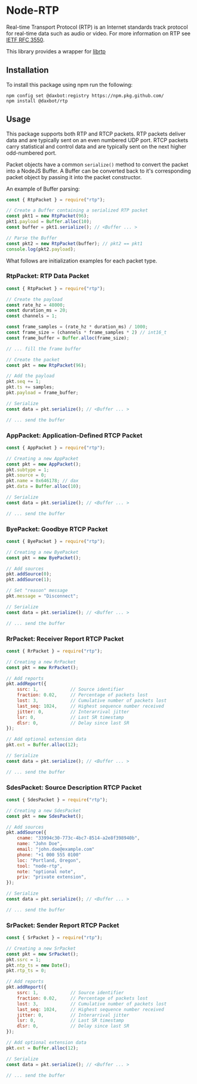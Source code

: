 # Node-RTP

Real-time Transport Protocol (RTP) is an Internet standards track protocol for
real-time data such as audio or video. For more information on RTP see [IETF
RFC 3550](https://datatracker.ietf.org/doc/html/rfc3550).

This library provides a wrapper for [librtp](https://github.com/Daxbot/librtp)

## Installation

To install this package using npm run the following:

    npm config set @daxbot:registry https://npm.pkg.github.com/
    npm install @daxbot/rtp

## Usage

This package supports both RTP and RTCP packets. RTP packets deliver data and
are typically sent on an even numbered UDP port. RTCP packets carry statistical
and control data and are typically sent on the next higher odd-numbered port.

Packet objects have a common `serialize()` method to convert the packet into a
NodeJS Buffer. A Buffer can be converted back to it's corresponding packet
object by passing it into the packet constructor.

An example of Buffer parsing:
```js
const { RtpPacket } = require("rtp");

// Create a Buffer containing a serialized RTP packet
const pkt1 = new RtpPacket(96);
pkt1.payload = Buffer.alloc(10);
const buffer = pkt1.serialize(); // <Buffer ... >

// Parse the Buffer
const pkt2 = new RtpPacket(buffer); // pkt2 == pkt1
console.log(pkt2.payload);
```

What follows are initialization examples for each packet type.

### RtpPacket: RTP Data Packet

```js
const { RtpPacket } = require("rtp");

// Create the payload
const rate_hz = 48000;
const duration_ms = 20;
const channels = 1;

const frame_samples = (rate_hz * duration_ms) / 1000;
const frame_size = (channels * frame_samples * 2) // int16_t
const frame_buffer = Buffer.alloc(frame_size);

// ... fill the frame buffer

// Create the packet
const pkt = new RtpPacket(96);

// Add the payload
pkt.seq += 1;
pkt.ts += samples;
pkt.payload = frame_buffer;

// Serialize
const data = pkt.serialize(); // <Buffer ... >

// ... send the buffer
```

### AppPacket: Application-Defined RTCP Packet

```js
const { AppPacket } = require("rtp");

// Creating a new AppPacket
const pkt = new AppPacket();
pkt.subtype = 1;
pkt.source = 0;
pkt.name = 0x646178; // dax
pkt.data = Buffer.alloc(10);

// Serialize
const data = pkt.serialize(); // <Buffer ... >

// ... send the buffer
```

### ByePacket: Goodbye RTCP Packet

```js
const { ByePacket } = require("rtp");

// Creating a new ByePacket
const pkt = new ByePacket();

// Add sources
pkt.addSource(0);
pkt.addSource(1);

// Set "reason" message
pkt.message = "Disconnect";

// Serialize
const data = pkt.serialize(); // <Buffer ... >

// ... send the buffer
```

### RrPacket: Receiver Report RTCP Packet

```js
const { RrPacket } = require("rtp");

// Creating a new RrPacket
const pkt = new RrPacket();

// Add reports
pkt.addReport({
    ssrc: 1,            // Source identifier
    fraction: 0.02,     // Percentage of packets lost
    lost: 3,            // Cumulative number of packets lost
    last_seq: 1024,     // Highest sequence number received
    jitter: 0,          // Interarrival jitter
    lsr: 0,             // Last SR timestamp
    dlsr: 0,            // Delay since last SR
});

// Add optional extension data
pkt.ext = Buffer.alloc(12);

// Serialize
const data = pkt.serialize(); // <Buffer ... >

// ... send the buffer
```

### SdesPacket: Source Description RTCP Packet

```js
const { SdesPacket } = require("rtp");

// Creating a new SdesPacket
const pkt = new SdesPacket();

// Add sources
pkt.addSource({
    cname: "33994c30-773c-4bc7-8514-a2e8f398940b",
    name: "John Doe",
    email: "john.doe@example.com"
    phone: "+1 000 555 0100"
    loc: "Portland, Oregon",
    tool: "node-rtp",
    note: "optional note",
    priv: "private extension",
});

// Serialize
const data = pkt.serialize(); // <Buffer ... >

// ... send the buffer
```

### SrPacket: Sender Report RTCP Packet

```js
const { SrPacket } = require("rtp");

// Creating a new SrPacket
const pkt = new SrPacket();
pkt.ssrc = 1;
pkt.ntp_ts = new Date();
pkt.rtp_ts = 0;

// Add reports
pkt.addReport({
    ssrc: 1,            // Source identifier
    fraction: 0.02,     // Percentage of packets lost
    lost: 3,            // Cumulative number of packets lost
    last_seq: 1024,     // Highest sequence number received
    jitter: 0,          // Interarrival jitter
    lsr: 0,             // Last SR timestamp
    dlsr: 0,            // Delay since last SR
});

// Add optional extension data
pkt.ext = Buffer.alloc(12);

// Serialize
const data = pkt.serialize(); // <Buffer ... >

// ... send the buffer
```